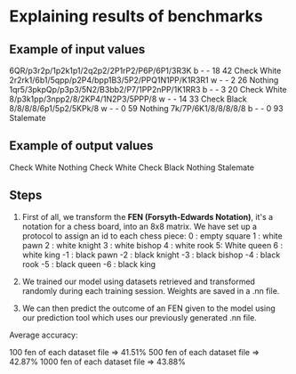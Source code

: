 # Explaining results of benchmarks

## Example of input values

6QR/p3r2p/1p2k1p1/2q2p2/2P1rP2/P6P/6P1/3R3K b - - 18 42 Check White
2r2rk1/6b1/5qpp/p2P4/bpp1B3/5P2/PPQ1N1PP/K1R3R1 w - - 2 26 Nothing
1qr5/3pkpQp/p3p3/5N2/B3bb2/P7/1PP2nPP/1K1RR3 b - - 3 20 Check White
8/p3k1pp/3npp2/8/2KP4/1N2P3/5PPP/8 w - - 14 33 Check Black
8/8/8/8/6p1/5p2/5KPk/8 w - - 0 59 Nothing
7k/7P/6K1/8/8/8/8/8 b - - 0 93 Stalemate

## Example of output values

Check White
Nothing
Check White
Check Black
Nothing
Stalemate

## Steps

1. First of all, we transform the **FEN (Forsyth-Edwards Notation)**, it's a notation for a chess board, into an 8x8 matrix.
    We have set up a protocol to assign an id to each chess piece:
        0 : empty square
        1 : white pawn
        2 : white knight
        3 : white bishop
        4 : white rook
        5: White queen
        6 : white king
        -1 : black pawn
        -2 : black knight
        -3 : black bishop
        -4 : black rook
        -5 : black queen
        -6 : black king

2. We trained our model using datasets retrieved and transformed randomly during each training session.
    Weights are saved in a .nn file.

3. We can then predict the outcome of an FEN given to the model using our prediction tool which uses our previously generated .nn file.

Average accuracy:

100 fen of each dataset file => 41.51%
500 fen of each dataset file => 42.87%
1000 fen of each dataset file => 43.88%